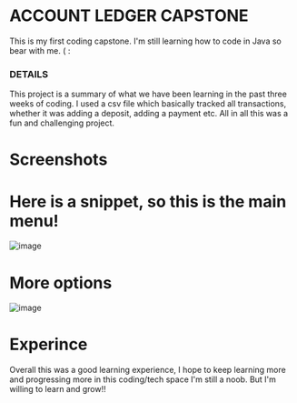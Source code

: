 # ACCOUNT LEDGER CAPSTONE
This is my first coding capstone. I'm still learning how to code in Java so bear with me. ( :
### DETAILS
This project is a summary of what we have been learning in the past three weeks of coding. I used a csv file which basically tracked all transactions, whether it was adding a deposit, adding a payment etc. 
All in all this was a fun and challenging project.
# Screenshots
# Here is a snippet, so this is the main menu!
![image](https://github.com/Kerry47/accountLedger/assets/147070013/bb6b5e15-135a-4cbe-b39b-f4c096f0ea5e)

# More options
 ![image](https://github.com/Kerry47/accountLedger/assets/147070013/1e69c3dd-bf10-4a25-918e-c03154a682f3)

# Experince
Overall this was a good learning experience, I hope to keep learning more and progressing more in this coding/tech space I'm still a noob. But I'm willing to learn and grow!!

